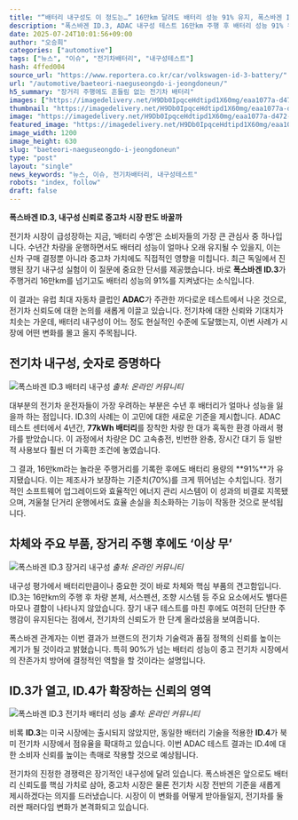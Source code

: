 ```yaml
---
title: "“배터리 내구성도 이 정도는…” 16만km 달려도 배터리 성능 91% 유지, 폭스바겐 ID.3 내구성에 ‘깜짝’"
description: "폭스바겐 ID.3, ADAC 내구성 테스트 16만km 주행 후 배터리 성능 91% 유지 ..."
date: 2025-07-24T10:01:56+09:00
author: "오승희"
categories: ["automotive"]
tags: ["뉴스", "이슈", "전기차배터리", "내구성테스트"]
hash: 4ffed004
source_url: "https://www.reportera.co.kr/car/volkswagen-id-3-battery/"
url: "/automotive/baeteori-naeguseongdo-i-jeongdoneun/"
h5_summary: "장거리 주행에도 흔들림 없는 전기차 배터리"
images: ["https://imagedelivery.net/H9Db0IpqceHdtipd1X60mg/eaa1077a-d472-459e-354a-d42c276fcc00/public", "https://imagedelivery.net/H9Db0IpqceHdtipd1X60mg/32979f22-0458-475c-b735-21aca76f5200/public", "https://imagedelivery.net/H9Db0IpqceHdtipd1X60mg/997facd3-5576-4f2b-1978-6e35f4d13800/public", "https://imagedelivery.net/H9Db0IpqceHdtipd1X60mg/828c379b-b171-4a7a-1989-c71f11d13f00/public"]
thumbnail: "https://imagedelivery.net/H9Db0IpqceHdtipd1X60mg/eaa1077a-d472-459e-354a-d42c276fcc00/public"
image: "https://imagedelivery.net/H9Db0IpqceHdtipd1X60mg/eaa1077a-d472-459e-354a-d42c276fcc00/public"
featured_image: "https://imagedelivery.net/H9Db0IpqceHdtipd1X60mg/eaa1077a-d472-459e-354a-d42c276fcc00/public"
image_width: 1200
image_height: 630
slug: "baeteori-naeguseongdo-i-jeongdoneun"
type: "post"
layout: "single"
news_keywords: "뉴스, 이슈, 전기차배터리, 내구성테스트"
robots: "index, follow"
draft: false
---
```


**폭스바겐 ID.3, 내구성 신뢰로 중고차 시장 판도 바꿀까**

전기차 시장이 급성장하는 지금, ‘배터리 수명’은 소비자들의 가장 큰 관심사 중 하나입니다. 수년간 차량을 운행하면서도 배터리 성능이 얼마나 오래 유지될 수 있을지, 이는 신차 구매 결정뿐 아니라 중고차 가치에도 직접적인 영향을 미칩니다. 최근 독일에서 진행된 장기 내구성 실험이 이 질문에 중요한 단서를 제공했습니다. 바로 **폭스바겐 ID.3**가 주행거리 16만km를 넘기고도 배터리 성능의 91%를 지켜냈다는 소식입니다.

이 결과는 유럽 최대 자동차 클럽인 **ADAC**가 주관한 까다로운 테스트에서 나온 것으로, 전기차 신뢰도에 대한 논의를 새롭게 이끌고 있습니다. 전기차에 대한 신뢰와 기대치가 치솟는 가운데, 배터리 내구성이 어느 정도 현실적인 수준에 도달했는지, 이번 사례가 시장에 어떤 변화를 몰고 올지 주목됩니다.

## 전기차 내구성, 숫자로 증명하다

![폭스바겐 ID.3 배터리 내구성](https://imagedelivery.net/H9Db0IpqceHdtipd1X60mg/997facd3-5576-4f2b-1978-6e35f4d13800/public)
*출처: 온라인 커뮤니티*


대부분의 전기차 운전자들이 가장 우려하는 부분은 수년 후 배터리가 얼마나 성능을 잃을까 하는 점입니다. ID.3의 사례는 이 고민에 대한 새로운 기준을 제시합니다. ADAC 테스트 센터에서 4년간, **77kWh 배터리**를 장착한 차량 한 대가 혹독한 환경 아래서 평가를 받았습니다. 이 과정에서 차량은 DC 고속충전, 빈번한 완충, 장시간 대기 등 일반적 사용보다 훨씬 더 가혹한 조건에 놓였습니다.

그 결과, 16만km라는 놀라운 주행거리를 기록한 후에도 배터리 용량의 **91%**가 유지됐습니다. 이는 제조사가 보장하는 기준치(70%)를 크게 뛰어넘는 수치입니다. 정기적인 소프트웨어 업그레이드와 효율적인 에너지 관리 시스템이 이 성과의 비결로 지목됐으며, 겨울철 단거리 운행에서도 효율 손실을 최소화하는 기능이 작동한 것으로 분석됩니다.

## 차체와 주요 부품, 장거리 주행 후에도 ‘이상 무’

![폭스바겐 ID.3 장거리 내구성](https://imagedelivery.net/H9Db0IpqceHdtipd1X60mg/828c379b-b171-4a7a-1989-c71f11d13f00/public)
*출처: 온라인 커뮤니티*


내구성 평가에서 배터리만큼이나 중요한 것이 바로 차체와 핵심 부품의 견고함입니다. ID.3는 16만km의 주행 후 차량 본체, 서스펜션, 조향 시스템 등 주요 요소에서도 별다른 마모나 결함이 나타나지 않았습니다. 장기 내구 테스트를 마친 후에도 여전히 단단한 주행감이 유지된다는 점에서, 전기차의 신뢰도가 한 단계 올라섰음을 보여줍니다.

폭스바겐 관계자는 이번 결과가 브랜드의 전기차 기술력과 품질 정책의 신뢰를 높이는 계기가 될 것이라고 밝혔습니다. 특히 90%가 넘는 배터리 성능이 중고 전기차 시장에서의 잔존가치 방어에 결정적인 역할을 할 것이라는 설명입니다.

## ID.3가 열고, ID.4가 확장하는 신뢰의 영역

![폭스바겐 ID.3 전기차 배터리 성능](https://imagedelivery.net/H9Db0IpqceHdtipd1X60mg/32979f22-0458-475c-b735-21aca76f5200/public)
*출처: 온라인 커뮤니티*


비록 **ID.3**는 미국 시장에는 출시되지 않았지만, 동일한 배터리 기술을 적용한 **ID.4**가 북미 전기차 시장에서 점유율을 확대하고 있습니다. 이번 ADAC 테스트 결과는 ID.4에 대한 소비자 신뢰를 높이는 촉매로 작용할 것으로 예상됩니다.

전기차의 진정한 경쟁력은 장기적인 내구성에 달려 있습니다. 폭스바겐은 앞으로도 배터리 신뢰도를 핵심 가치로 삼아, 중고차 시장은 물론 전기차 시장 전반의 기준을 새롭게 제시하겠다는 의지를 드러냈습니다. 시장이 이 변화를 어떻게 받아들일지, 전기차를 둘러싼 패러다임 변화가 본격화되고 있습니다.
